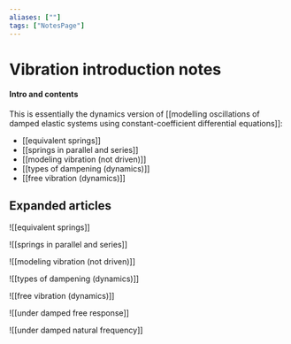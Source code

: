```yaml
---
aliases: [""]
tags: ["NotesPage"]
---
```


# Vibration introduction notes

#### Intro and contents
This is essentially the dynamics version of [[modelling oscillations of damped elastic systems using constant-coefficient differential equations]]:
- [[equivalent springs]]
- [[springs in parallel and series]]
- [[modeling vibration (not driven)]]
- [[types of dampening (dynamics)]]
- [[free vibration (dynamics)]]

## Expanded articles
![[equivalent springs]]

![[springs in parallel and series]]

![[modeling vibration (not driven)]]

![[types of dampening (dynamics)]]

![[free vibration (dynamics)]]

![[under damped free response]]

![[under damped natural frequency]]